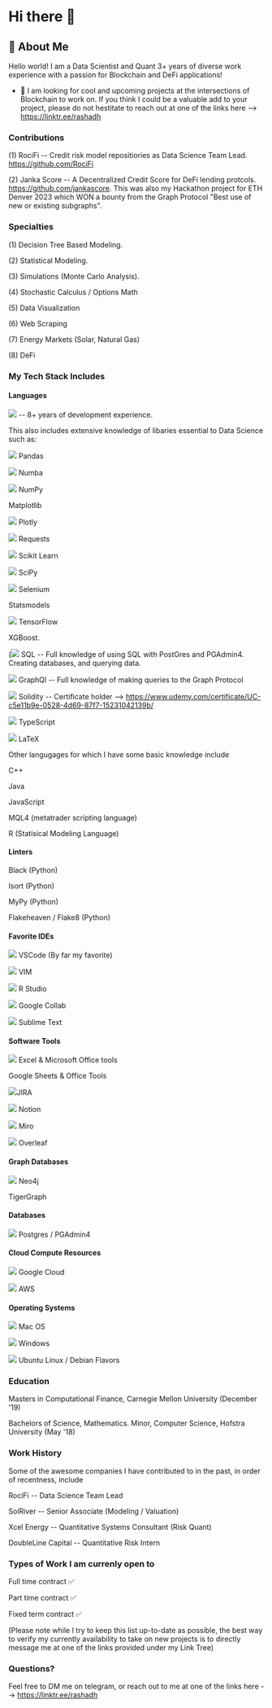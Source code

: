 # Hi there 👋

## 🚀 About Me
Hello world! I am a Data Scientist and Quant 3+ years of diverse work experience with a passion for Blockchain and DeFi applications!

- 👯 I am looking for cool and upcoming projects at the intersections of Blockchain to work on. If you think I could be a valuable add to your project, please do not hestitate to reach out at one of the links here -->  https://linktr.ee/rashadh

### Contributions
(1) RociFi -- Credit risk model repositiories as Data Science Team Lead. https://github.com/RociFi

(2) Janka Score -- A Decentralized Credit Score for DeFi lending protcols.  https://github.com/jankascore. This was also my Hackathon project for ETH Denver 2023 which WON a bounty from the Graph Protocol "Best use of new or existing subgraphs".

### Specialties
(1) Decision Tree Based Modeling. 

(2) Statistical Modeling. 

(3) Simulations (Monte Carlo Analysis). 

(4) Stochastic Calculus / Options Math

(5) Data Visualization

(6) Web Scraping

(7) Energy Markets (Solar, Natural Gas)  

(8) DeFi

### My Tech Stack Includes

#### Languages

<img src="https://img.shields.io/badge/Python-FFD43B?style=for-the-badge&logo=python&logoColor=blue" /> -- 8+ years of development experience.

This also includes extensive knowledge of libaries essential to Data Science such as:

<img src= "https://img.shields.io/badge/Pandas-2C2D72?style=for-the-badge&logo=pandas&logoColor=white" /> Pandas 

<img src= "https://img.shields.io/badge/Numba-00A3E0?style=for-the-badge&logo=Numba&logoColor=white" /> Numba 

<img src="https://img.shields.io/badge/Numpy-777BB4?style=for-the-badge&logo=numpy&logoColor=white" /> NumPy

Matplotlib

<img src="https://img.shields.io/badge/Plotly-239120?style=for-the-badge&logo=plotly&logoColor=white" /> Plotly  

<img src="https://img.shields.io/badge/PyTorch-EE4C2C?style=for-the-badge&logo=pytorch&logoColor=white"> 
Requests

<img src="https://img.shields.io/badge/scikit_learn-F7931E?style=for-the-badge&logo=scikit-learn&logoColor=white" /> Scikit Learn  

<img src="https://img.shields.io/badge/SciPy-654FF0?style=for-the-badge&logo=SciPy&logoColor=white" /> SciPy

<img src="https://img.shields.io/badge/Selenium-43B02A?style=for-the-badge&logo=Selenium&logoColor=white" /> Selenium

Statsmodels

<img src="https://img.shields.io/badge/TensorFlow-FF6F00?style=for-the-badge&logo=tensorflow&logoColor=white" /> TensorFlow

XGBoost.

(<img src="https://img.shields.io/badge/MySQL-005C84?style=for-the-badge&logo=mysql&logoColor=white" /> SQL -- Full knowledge of using SQL with PostGres and PGAdmin4. Creating databases, and querying data.

<img src="https://img.shields.io/badge/GraphQl-E10098?style=for-the-badge&logo=graphql&logoColor=white" /> GraphQl -- Full knowledge of making queries to the Graph Protocol


<img src="https://img.shields.io/badge/Solidity-e6e6e6?style=for-the-badge&logo=solidity&logoColor=black" /> Solidity -- Certificate holder --> <src img="https://img.shields.io/badge/Udemy-EC5252?style=for-the-badge&logo=Udemy&logoColor=white" />  https://www.udemy.com/certificate/UC-c5e11b9e-0528-4d69-87f7-15231042139b/   

<img src="https://img.shields.io/badge/TypeScript-007ACC?style=for-the-badge&logo=typescript&logoColor=white" /> TypeScript

<img src="https://img.shields.io/badge/LaTeX-47A141?style=for-the-badge&logo=LaTeX&logoColor=white" /> LaTeX

Other langugages for which I have some basic knowledge include

C++  

Java  

<src img="https://img.shields.io/badge/JavaScript-323330?style=for-the-badge&logo=javascript&logoColor=F7DF1E" /> JavaScript

MQL4 (metatrader scripting language)  

R (Statisical Modeling Language)

#### Linters

Black (Python)

Isort (Python)  

MyPy (Python)

Flakeheaven / Flake8 (Python)

#### Favorite IDEs

<img src="https://img.shields.io/badge/VSCode-0078D4?style=for-the-badge&logo=visual%20studio%20code&logoColor=white" /> VSCode (By far my favorite)  

<img src="https://img.shields.io/badge/VIM-%2311AB00.svg?&style=for-the-badge&logo=vim&logoColor=white" /> VIM  

<img src="https://img.shields.io/badge/RStudio-75AADB?style=for-the-badge&logo=RStudio&logoColor=whit" /> R Studio  

<img src="https://img.shields.io/badge/Colab-F9AB00?style=for-the-badge&logo=googlecolab&color=525252" /> Google Collab

<img src="https://img.shields.io/badge/sublime_text-%23575757.svg?&style=for-the-badge&logo=sublime-text&logoColor=important" /> Sublime Text  

#### Software Tools

<img src="https://img.shields.io/badge/Microsoft_Excel-217346?style=for-the-badge&logo=microsoft-excel&logoColor=white" /> Excel & Microsoft Office tools

Google Sheets & Office Tools

<img src="https://img.shields.io/badge/Jira-0052CC?style=for-the-badge&logo=Jira&logoColor=white" />JIRA

<img src="https://img.shields.io/badge/Notion-000000?style=for-the-badge&logo=notion&logoColor=white" /> Notion  

<img src="https://img.shields.io/badge/Miro-F7C922?style=for-the-badge&logo=Miro&logoColor=050036" /> Miro

<img src="https://img.shields.io/badge/Overleaf-47A141?style=for-the-badge&logo=Overleaf&logoColor=white" /> Overleaf 


#### Graph Databases

<img src="https://img.shields.io/badge/Neo4j-018bff?style=for-the-badge&logo=neo4j&logoColor=white" /> Neo4j

TigerGraph

#### Databases

<img src="https://img.shields.io/badge/PostgreSQL-316192?style=for-the-badge&logo=postgresql&logoColor=white" /> Postgres / PGAdmin4

#### Cloud Compute Resources

<img src="https://img.shields.io/badge/Google_Cloud-4285F4?style=for-the-badge&logo=google-cloud&logoColor=white" /> Google Cloud

<img src="https://img.shields.io/badge/Amazon_AWS-FF9900?style=for-the-badge&logo=amazonaws&logoColor=white" /> AWS

#### Operating Systems

<img src="https://img.shields.io/badge/mac%20os-000000?style=for-the-badge&logo=apple&logoColor=white" /> Mac OS

<img src="https://img.shields.io/badge/Windows-0078D6?style=for-the-badge&logo=windows&logoColor=white" /> Windows  

<img src="https://img.shields.io/badge/Ubuntu-E95420?style=for-the-badge&logo=ubuntu&logoColor=white"> Ubuntu Linux / Debian Flavors


### Education

Masters in Computational Finance, Carnegie Mellon University (December '19)  

Bachelors of Science, Mathematics. Minor, Computer Science, Hofstra University (May '18)

### Work History 
Some of the awesome companies I have contributed to in the past, in order of recentness, include  

RociFi -- Data Science Team Lead  

SolRiver -- Senior Associate (Modeling / Valuation) 

Xcel Energy -- Quantitative Systems Consultant (Risk Quant)

DoubleLine Capital -- Quantitative Risk Intern


### Types of Work I am currenly open to
Full time contract  ✅

Part time contract  ✅

Fixed term contract  ✅

(Please note while I try to keep this list up-to-date as possible, the best way to verify my currently availability to take on new projects is to directly message me at one of the links provided under my Link Tree)


### Questions?
Feel free to DM me on telegram, or reach out to me at one of the links here --> https://linktr.ee/rashadh




